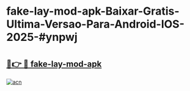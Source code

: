 # fake-lay-mod-apk-Baixar-Gratis-Ultima-Versao-Para-Android-IOS-2025-#ynpwj

# <h2><a href="https://ainizakaria.my?title=fake-lay-mod-apk&ref=24M">🔗👉 🔴 fake-lay-mod-apk</a></h2>

[![acn](https://github.com/user-attachments/assets/0f9c940e-d8b0-45ae-aac7-cd30a18b3e1c)](https://ainizakaria.my?title=fake-lay-mod-apk&ref=24M)

